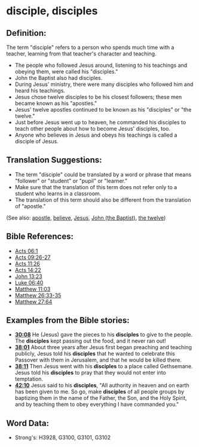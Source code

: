 # disciple, disciples #

## Definition: ##

The term "disciple" refers to a person who spends much time with a teacher, learning from that teacher's character and teaching.

* The people who followed Jesus around, listening to his teachings and obeying them, were called his "disciples."
* John the Baptist also had disciples.
* During Jesus' ministry, there were many disciples who followed him and heard his teachings.
* Jesus chose twelve disciples to be his closest followers; these men became known as his "apostles."
* Jesus' twelve apostles continued to be known as his "disciples" or "the twelve."
* Just before Jesus went up to heaven, he commanded his disciples to teach other people about how to become Jesus' disciples, too.
* Anyone who believes in Jesus and obeys his teachings is called a disciple of Jesus.

## Translation Suggestions: ##

* The term "disciple" could be translated by a word or phrase that means "follower" or "student" or "pupil" or "learner."
* Make sure that the translation of this term does not refer only to a student who learns in a classroom.
* The translation of this term should also be different from the translation of "apostle."

(See also: [apostle](../kt/apostle.md), [believe](../kt/believe.md), [Jesus](../kt/jesus.md), [John (the Baptist)](../names/johnthebaptist.md), [the twelve](../kt/thetwelve.md))

## Bible References: ##

* [Acts 06:1](rc://en/tn/help/act/06/01)
* [Acts 09:26-27](rc://en/tn/help/act/09/26)
* [Acts 11:26](rc://en/tn/help/act/11/26)
* [Acts 14:22](rc://en/tn/help/act/14/22)
* [John 13:23](rc://en/tn/help/jhn/13/23)
* [Luke 06:40](rc://en/tn/help/luk/06/40)
* [Matthew 11:03](rc://en/tn/help/mat/11/03)
* [Matthew 26:33-35](rc://en/tn/help/mat/26/33)
* [Matthew 27:64](rc://en/tn/help/mat/27/64)

## Examples from the Bible stories: ##

* __[30:08](rc://en/tn/help/obs/30/08)__ He (Jesus) gave the pieces to his __disciples__ to give to the people. The __disciples__ kept passing out the food, and it never ran out!
* __[38:01](rc://en/tn/help/obs/38/01)__ About three years after Jesus first began preaching and teaching publicly, Jesus told his __disciples__ that he wanted to celebrate this Passover with them in Jerusalem, and that he would be killed there.
* __[38:11](rc://en/tn/help/obs/38/11)__ Then Jesus went with his __disciples__ to a place called Gethsemane. Jesus told his __disciples__ to pray that they would not enter into temptation.
* __[42:10](rc://en/tn/help/obs/42/10)__ Jesus said to his __disciples__, "All authority in heaven and on earth has been given to me. So go, make __disciples__ of all people groups by baptizing them in the name of the Father, the Son, and the Holy Spirit, and by teaching them to obey everything I have commanded you."


## Word Data: ##

* Strong's: H3928, G3100, G3101, G3102
